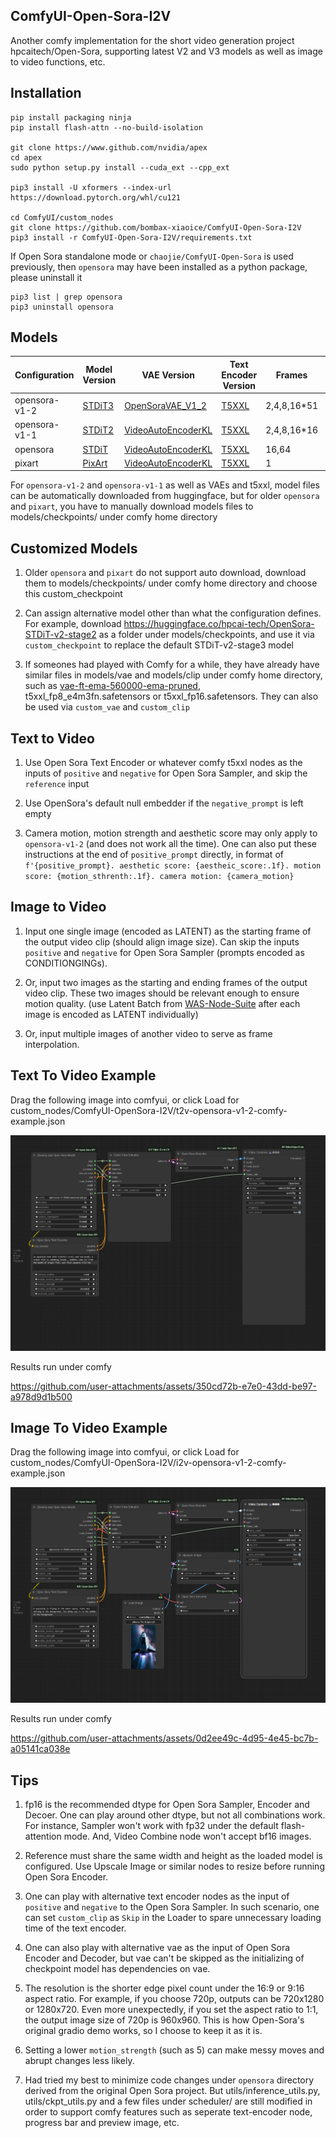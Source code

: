 ## ComfyUI-Open-Sora-I2V

Another comfy implementation for the short video generation project hpcaitech/Open-Sora, supporting latest V2 and V3 models as well as image to video functions, etc.

## Installation
```
pip install packaging ninja
pip install flash-attn --no-build-isolation

git clone https://www.github.com/nvidia/apex
cd apex
sudo python setup.py install --cuda_ext --cpp_ext

pip3 install -U xformers --index-url https://download.pytorch.org/whl/cu121

cd ComfyUI/custom_nodes
git clone https://github.com/bombax-xiaoice/ComfyUI-Open-Sora-I2V
pip3 install -r ComfyUI-Open-Sora-I2V/requirements.txt
```

If Open Sora standalone mode or `chaojie/ComfyUI-Open-Sora` is used previously, then `opensora` may have been installed as a python package, please uninstall it
```
pip3 list | grep opensora
pip3 uninstall opensora
```

## Models

| Configuration                     | Model Version | VAE Version | Text Encoder Version | Frames | Image Size |
| --------------------------------- | ------------- | ----------- | -------------------- | ------ | ---------- | 
| opensora-v1-2 | [STDiT3](https://huggingface.co/hpcai-tech/OpenSora-STDiT-v3) | [OpenSoraVAE_V1_2](https://huggingface.co/hpcai-tech/OpenSora-VAE-v1.2) | [T5XXL](https://huggingface.co/DeepFloyd/t5-v1_1-xxl) | 2,4,8,16*51 | Many, up to 1280x720 |
| opensora-v1-1 | [STDiT2](https://huggingface.co/hpcai-tech/OpenSora-STDiT-v2-stage3) | [VideoAutoEncoderKL](https://huggingface.co/stabilityai/sd-vae-ft-ema) | [T5XXL](https://huggingface.co/DeepFloyd/t5-v1_1-xxl) | 2,4,8,16*16 | Many |
| opensora | [STDiT](https://huggingface.co/hpcai-tech) | [VideoAutoEncoderKL](https://huggingface.co/stabilityai/sd-vae-ft-ema) | [T5XXL](https://huggingface.co/DeepFloyd/t5-v1_1-xxl) | 16,64 | 512x512,256x256 |
| pixart | [PixArt](https://huggingface.co/PixArt-alpha) | [VideoAutoEncoderKL](https://huggingface.co/stabilityai/sd-vae-ft-ema) | [T5XXL](https://huggingface.co/DeepFloyd/t5-v1_1-xxl) | 1 | 512x512,256x256 |

For `opensora-v1-2` and `opensora-v1-1` as well as VAEs and t5xxl, model files can be automatically downloaded from huggingface, but for older `opensora` and `pixart`, you have to manually download models files to models/checkpoints/ under comfy home directory

## Customized Models

1. Older `opensora` and `pixart` do not support auto download, download them to models/checkpoints/ under comfy home directory and choose this custom_checkpoint

2. Can assign alternative model other than what the configuration defines. For example, download https://huggingface.co/hpcai-tech/OpenSora-STDiT-v2-stage2 as a folder under models/checkpoints, and use it via `custom_checkpoint` to replace the default STDiT-v2-stage3 model

3. If someones had played with Comfy for a while, they have already have similar files in models/vae and models/clip under comfy home directory, such as [vae-ft-ema-560000-ema-pruned](https://huggingface.co/stabilityai/sd-vae-ft-ema-original), t5xxl_fp8_e4m3fn.safetensors or t5xxl_fp16.safetensors. They can also be used via `custom_vae` and `custom_clip`

## Text to Video

1. Use Open Sora Text Encoder or whatever comfy t5xxl nodes as the inputs of `positive` and `negative` for Open Sora Sampler, and skip the `reference` input

2. Use OpenSora's default null embedder if the `negative_prompt` is left empty

3. Camera motion, motion strength and aesthetic score may only apply to `opensora-v1-2` (and does not work all the time). One can also put these instructions at the end of `positive_prompt` directly, in format of `f'{positive_prompt}. aesthetic score: {aestheic_score:.1f}. motion score: {motion_sthrenth:.1f}. camera motion: {camera_motion}`

## Image to Video

1. Input one single image (encoded as LATENT) as the starting frame of the output video clip (should align image size). Can skip the inputs `positive` and `negative` for Open Sora Sampler (prompts encoded as CONDITIONGINGs).

2. Or, input two images as the starting and ending frames of the output video clip. These two images should be relevant enough to ensure motion quality. (use Latent Batch from [WAS-Node-Suite](https://github.com/WASasquatch/was-node-suite-comfyui) after each image is encoded as LATENT individually)

3. Or, input multiple images of another video to serve as frame interpolation.

## Text To Video Example

Drag the following image into comfyui, or click Load for custom_nodes/ComfyUI-OpenSora-I2V/t2v-opensora-v1-2-comfy-example.json

![](t2v-opensora-v1-2-comfy-example.png)

Results run under comfy

https://github.com/user-attachments/assets/350cd72b-e7e0-43dd-be97-a978d9d1b500

## Image To Video Example

Drag the following image into comfyui, or click Load for custom_nodes/ComfyUI-OpenSora-I2V/i2v-opensora-v1-2-comfy-example.json

![](i2v-opensora-v1-2-comfy-example.png)

Results run under comfy

https://github.com/user-attachments/assets/0d2ee49c-4d95-4e45-bc7b-a05141ca038e

## Tips

1. fp16 is the recommended dtype for Open Sora Sampler, Encoder and Decoer. One can play around other dtype, but not all combinations work. For instance, Sampler won't work with fp32 under the default flash-attention mode. And, Video Combine node won't accept bf16 images.

2. Reference must share the same width and height as the loaded model is configured. Use Upscale Image or similar nodes to resize before running Open Sora Encoder.

3. One can play with alternative text encoder nodes as the input of `positive` and `negative` to the Open Sora Sampler. In such scenario, one can set `custom_clip` as `Skip` in the Loader to spare unnecessary loading time of the text encoder. 

4. One can also play with alternative vae as the input of Open Sora Encoder and Decoder, but vae can't be skipped as the initializing of checkpoint model has dependencies on vae.

5. The resolution is the shorter edge pixel count under the 16:9 or 9:16 aspect ratio. For example, if you choose 720p, outputs can be 720x1280 or 1280x720. Even more unexpectedly, if you set the aspect ratio to 1:1, the output image size of 720p is 960x960. This is how Open-Sora's original gradio demo works, so I choose to keep it as it is.

6. Setting a lower `motion_strength` (such as 5) can make messy moves and abrupt changes less likely.

7. Had tried my best to minimize code changes under `opensora` directory derived from the original Open Sora project. But utils/inference_utils.py, utils/ckpt_utils.py and a few files under scheduler/ are still modified in order to support comfy features such as seperate text-encoder node, progress bar and preview image, etc.
